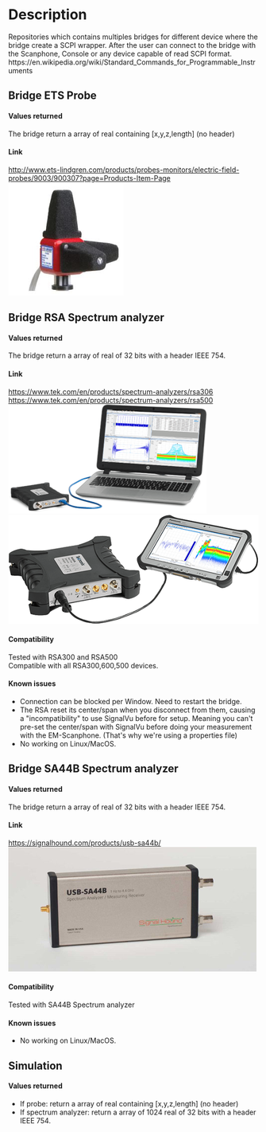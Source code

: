 # Description
<p>
Repositories which contains multiples bridges for different device where the bridge create a SCPI wrapper.
After the user can connect to the bridge with the Scanphone, Console or any device capable of read SCPI format.
https://en.wikipedia.org/wiki/Standard_Commands_for_Programmable_Instruments
</p>

## Bridge ETS Probe
#### Values returned
The bridge return a array of real containing [x,y,z,length] (no header)
#### Link
http://www.ets-lindgren.com/products/probes-monitors/electric-field-probes/9003/900307?page=Products-Item-Page<br>
![bridges](/imgs/HI-6006.jpg)

## Bridge RSA Spectrum analyzer
#### Values returned
The bridge return a array of real of 32 bits with a header IEEE 754.
#### Link
https://www.tek.com/en/products/spectrum-analyzers/rsa306 <br>
https://www.tek.com/en/products/spectrum-analyzers/rsa500<br>
![bridges](/imgs/rsa300.png)
![bridges](/imgs/rsa500.png)
#### Compatibility
Tested with RSA300 and RSA500</br>
Compatible with all RSA300,600,500 devices.

#### Known issues
- Connection can be blocked per Window. Need to restart the bridge.
- The RSA reset its center/span when you disconnect from them, causing a "incompatibility" to use SignalVu before for setup.
Meaning you can't pre-set the center/span with SignalVu before doing your measurement with the EM-Scanphone. (That's why we're using a properties file)
- No working on Linux/MacOS.


## Bridge SA44B Spectrum analyzer
#### Values returned
The bridge return a array of real of 32 bits with a header IEEE 754.
#### Link
https://signalhound.com/products/usb-sa44b/<br>
![bridges](/imgs/SA44B.jpg)
#### Compatibility
Tested with SA44B Spectrum analyzer

#### Known issues
- No working on Linux/MacOS.

## Simulation
#### Values returned
- If probe: return a array of real containing [x,y,z,length] (no header)
- If spectrum analyzer: return a array of 1024 real of 32 bits with a header IEEE 754.
